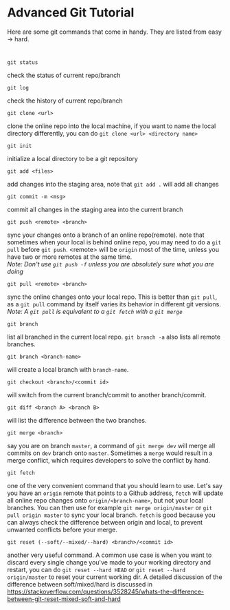 # Advanced Git Tutorial
Here are some git commands that come in handy. They are listed from easy -> hard. 

# 

    git status
check the status of current repo/branch

    git log
check the history of current repo/branch

    git clone <url>
clone the online repo into the local machine, if you want to name the local directory differently, you can do `git clone <url> <directory name>`

    git init
initialize a local directory to be a git repository

    git add <files>
add changes into the staging area, note that `git add .` will add all changes

    git commit -m <msg>
commit all changes in the staging area into the current branch

    git push <remote> <branch>
sync your changes onto a branch of an online repo(remote). note that sometimes when your local is behind online repo, you may need to do a `git pull` before `git push`. \<remote> will be `origin` most of the time, unless you have two or more remotes at the same time.  
*Note: Don't use `git push -f` unless you are absolutely sure what you are doing*

    git pull <remote> <branch>
sync the online changes onto your local repo. This is better than `git pull`, as a `git pull` command by itself varies its behavior in different git versions.  
*Note: A `git pull` is equivalent to a `git fetch` with a `git merge`*

    git branch

list all branched in the current local repo. `git branch -a` also lists all remote branches.

    git branch <branch-name>
will create a local branch with `branch-name`. 

    git checkout <branch>/<commit id>
will switch from the current branch/commit to another branch/commit. 

    git diff <branch A> <branch B>
will list the difference between the two branches. 

    git merge <branch>
say you are on branch `master`, a command of `git merge dev` will merge all commits on `dev` branch onto `master`. Sometimes a `merge` would result in a merge conflict, which requires developers to solve the conflict by hand. 

    git fetch
one of the very convenient command that you should learn to use. Let's say you have an `origin` remote that points to a Github address, `fetch` will update all online repo changes onto `origin/<branch-name>`, but not your local branches. You can then use for example `git merge origin/master` or `git pull origin master` to sync your local branch. `fetch` is good because you can always check the difference between origin and local, to prevent unwanted conflicts before your merge. 

    git reset (--soft/--mixed/--hard) <branch>/<commit id>
another very useful command. A common use case is when you want to discard every single change you've made to your working directory and restart, you can do `git reset --hard HEAD` or `git reset --hard origin/master` to reset your current working dir. A detailed discussion of the difference between soft/mixed/hard is discussed in https://stackoverflow.com/questions/3528245/whats-the-difference-between-git-reset-mixed-soft-and-hard